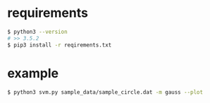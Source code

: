 # requirements
```sh
$ python3 --version
# >> 3.5.2
$ pip3 install -r reqirements.txt
```

# example
```sh
$ python3 svm.py sample_data/sample_circle.dat -m gauss --plot
```
